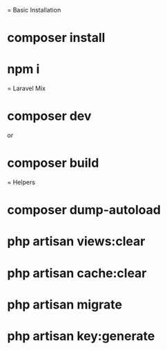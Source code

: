 = Basic Installation

# composer install

# npm i

= Laravel Mix

# composer dev

or

# composer build

= Helpers

# composer dump-autoload

# php artisan views:clear

# php artisan cache:clear

# php artisan migrate

# php artisan key:generate
